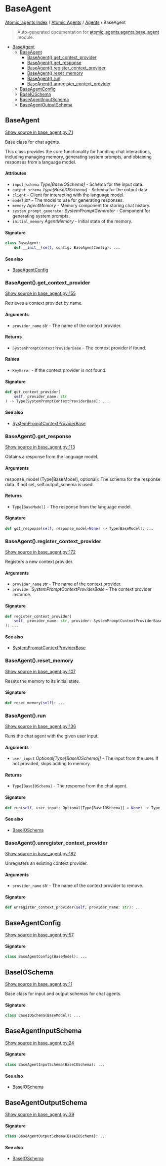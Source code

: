 # BaseAgent

[Atomic_agents Index](../../README.md#atomic_agents-index) / [Atomic Agents](../index.md#atomic-agents) / [Agents](./index.md#agents) / BaseAgent

> Auto-generated documentation for [atomic_agents.agents.base_agent](../../../../atomic_agents/agents/base_agent.py) module.

- [BaseAgent](#baseagent)
  - [BaseAgent](#baseagent-1)
    - [BaseAgent().get_context_provider](#baseagent()get_context_provider)
    - [BaseAgent().get_response](#baseagent()get_response)
    - [BaseAgent().register_context_provider](#baseagent()register_context_provider)
    - [BaseAgent().reset_memory](#baseagent()reset_memory)
    - [BaseAgent().run](#baseagent()run)
    - [BaseAgent().unregister_context_provider](#baseagent()unregister_context_provider)
  - [BaseAgentConfig](#baseagentconfig)
  - [BaseIOSchema](#baseagentio)
  - [BaseAgentInputSchema](#baseagentinputschema)
  - [BaseAgentOutputSchema](#baseagentoutputschema)

## BaseAgent

[Show source in base_agent.py:71](../../../../atomic_agents/agents/base_agent.py#L71)

Base class for chat agents.

This class provides the core functionality for handling chat interactions, including managing memory,
generating system prompts, and obtaining responses from a language model.

#### Attributes

- `input_schema` *Type[BaseIOSchema]* - Schema for the input data.
- `output_schema` *Type[BaseIOSchema]* - Schema for the output data.
- `client` - Client for interacting with the language model.
- `model` *str* - The model to use for generating responses.
- `memory` *AgentMemory* - Memory component for storing chat history.
- `system_prompt_generator` *SystemPromptGenerator* - Component for generating system prompts.
- `initial_memory` *AgentMemory* - Initial state of the memory.

#### Signature

```python
class BaseAgent:
    def __init__(self, config: BaseAgentConfig): ...
```

#### See also

- [BaseAgentConfig](#baseagentconfig)

### BaseAgent().get_context_provider

[Show source in base_agent.py:155](../../../../atomic_agents/agents/base_agent.py#L155)

Retrieves a context provider by name.

#### Arguments

- `provider_name` *str* - The name of the context provider.

#### Returns

- `SystemPromptContextProviderBase` - The context provider if found.

#### Raises

- `KeyError` - If the context provider is not found.

#### Signature

```python
def get_context_provider(
    self, provider_name: str
) -> Type[SystemPromptContextProviderBase]: ...
```

#### See also

- [SystemPromptContextProviderBase](../lib/components/system_prompt_generator.md#systempromptcontextproviderbase)

### BaseAgent().get_response

[Show source in base_agent.py:113](../../../../atomic_agents/agents/base_agent.py#L113)

Obtains a response from the language model.

#### Arguments

response_model (Type[BaseModel], optional):
    The schema for the response data. If not set, self.output_schema is used.

#### Returns

- `Type[BaseModel]` - The response from the language model.

#### Signature

```python
def get_response(self, response_model=None) -> Type[BaseModel]: ...
```

### BaseAgent().register_context_provider

[Show source in base_agent.py:172](../../../../atomic_agents/agents/base_agent.py#L172)

Registers a new context provider.

#### Arguments

- `provider_name` *str* - The name of the context provider.
- `provider` *SystemPromptContextProviderBase* - The context provider instance.

#### Signature

```python
def register_context_provider(
    self, provider_name: str, provider: SystemPromptContextProviderBase
): ...
```

#### See also

- [SystemPromptContextProviderBase](../lib/components/system_prompt_generator.md#systempromptcontextproviderbase)

### BaseAgent().reset_memory

[Show source in base_agent.py:107](../../../../atomic_agents/agents/base_agent.py#L107)

Resets the memory to its initial state.

#### Signature

```python
def reset_memory(self): ...
```

### BaseAgent().run

[Show source in base_agent.py:136](../../../../atomic_agents/agents/base_agent.py#L136)

Runs the chat agent with the given user input.

#### Arguments

- `user_input` *Optional[Type[BaseIOSchema]]* - The input from the user. If not provided, skips adding to memory.

#### Returns

- `Type[BaseIOSchema]` - The response from the chat agent.

#### Signature

```python
def run(self, user_input: Optional[Type[BaseIOSchema]] = None) -> Type[BaseIOSchema]: ...
```

#### See also

- [BaseIOSchema](#baseagentio)

### BaseAgent().unregister_context_provider

[Show source in base_agent.py:182](../../../../atomic_agents/agents/base_agent.py#L182)

Unregisters an existing context provider.

#### Arguments

- `provider_name` *str* - The name of the context provider to remove.

#### Signature

```python
def unregister_context_provider(self, provider_name: str): ...
```



## BaseAgentConfig

[Show source in base_agent.py:57](../../../../atomic_agents/agents/base_agent.py#L57)

#### Signature

```python
class BaseAgentConfig(BaseModel): ...
```



## BaseIOSchema

[Show source in base_agent.py:11](../../../../atomic_agents/agents/base_agent.py#L11)

Base class for input and output schemas for chat agents.

#### Signature

```python
class BaseIOSchema(BaseModel): ...
```



## BaseAgentInputSchema

[Show source in base_agent.py:24](../../../../atomic_agents/agents/base_agent.py#L24)

#### Signature

```python
class BaseAgentInputSchema(BaseIOSchema): ...
```

#### See also

- [BaseIOSchema](#baseagentio)



## BaseAgentOutputSchema

[Show source in base_agent.py:39](../../../../atomic_agents/agents/base_agent.py#L39)

#### Signature

```python
class BaseAgentOutputSchema(BaseIOSchema): ...
```

#### See also

- [BaseIOSchema](#baseagentio)